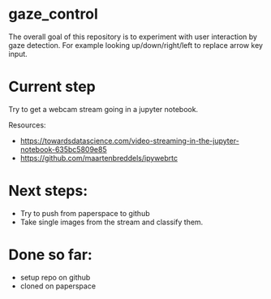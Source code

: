 # gaze_control

The overall goal of this repository is to experiment with user interaction by gaze detection. For example looking up/down/right/left to replace arrow key input.

# Current step
Try to get a webcam stream going in a jupyter notebook.

Resources:
- https://towardsdatascience.com/video-streaming-in-the-jupyter-notebook-635bc5809e85
- https://github.com/maartenbreddels/ipywebrtc

# Next steps:
- Try to push from paperspace to github
- Take single images from the stream and classify them.

# Done so far:
- setup repo on github
- cloned on paperspace